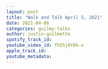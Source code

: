 ```yaml
---
layout: post
title: "Walk and Talk April 5, 2021"
date: 2021-04-06
categories: guilmy-talks
author: justin-guilmette
spotify_track_id: 
youtube_video_id: fh55j6Y8k-o
apple_track_id: 
youtube_metadata: 
---
```

